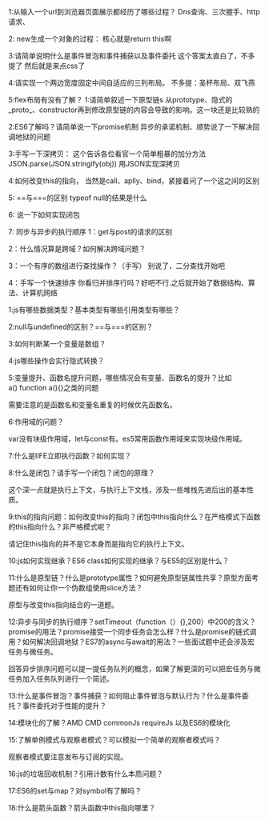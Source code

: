 1:从输入一个url到浏览器页面展示都经历了哪些过程？
Dns查询、三次握手、http请求、

2: new生成一个对象的过程：
核心就是return this啊

3:请简单说明什么是事件冒泡和事件捕获以及事件委托
这个答案太直白了，不多提了
然后就是来点css了

4:请实现一个两边宽度固定中间自适应的三列布局。
不多提：圣杯布局、双飞燕


5:flex布局有没有了解？
1:请简单叙述一下原型链s
从prototype、隐式的_proto_、constructor再到修改原型链的内容会导致的影响。这一块还是比较熟的


2:ES6了解吗？请简单说一下promise机制
异步的承诺机制、顺势说了一下解决回调地狱的问题


3:手写一下深拷贝：
这个告诉各位看官一个简单粗暴的加分方法
JSON.parse(JSON.stringify(obj)) 用JSON实现深拷贝


4:如何改变this的指向，
当然是call、aplly、bind，紧接着问了一个这之间的区别


5: ==与===的区别 typeof null的结果是什么


6: 说一下如何实现闭包


7: 同步与异步的执行顺序
1：get与post的请求的区别


2：什么情况算是跨域？如何解决跨域问题？


3：一个有序的数组进行查找操作？（手写）
别说了，二分查找开始吧


4：手写一个快速排序
你看归并排序行吗？好吧不行.之后就开始了数据结构、算法、计算机网络

1:js有哪些数据类型？基本类型有哪些引用类型有哪些？


2:null与undefined的区别？==与===的区别？


3:如何判断某一个变量是数组？


4:js哪些操作会实行隐式转换？


5:变量提升、函数名提升问题，哪些情况会有变量、函数名的提升？比如a() function a(){}之类的问题



需要注意的是函数名和变量名重复的时候优先函数名。


6:作用域的问题？


var没有块级作用域，let与const有。es5常用函数作用域来实现块级作用域。



7:什么是IIFE立即执行函数？如何实现？


8:什么是闭包？请手写一个闭包？闭包的原理？



这个深一点就是执行上下文，与执行上下文栈，涉及一些堆栈先进后出的基本性质。


9:this的指向问题：如何改变this的指向？闭包中this指向什么？在严格模式下函数的this指向什么？非严格模式呢？


请记住this指向的并不是它本身而是指向它的执行上下文。



10:js如何实现继承？ES6 class如何实现的继承？与ES5的区别是什么？


11:什么是原型链？什么是prototype属性？如何避免原型链属性共享？原型方面考题还有如何让你一个伪数组使用slice方法？



原型与改变this指向结合的一道题。


12:异步与同步的执行顺序？setTimeout（function（）{},200）中200的含义？promise的用法？promise接受一个同步任务会怎么样？什么是promise的链式调用？如何解决回调地狱？ES7的async与await的用法？一些面试题中还会涉及宏任务与微任务。


回答异步排序问题可以提一提任务队列的概念，如果了解更深的可以把宏任务与微任务加入任务队列进行一个简述。



13:什么是事件冒泡？事件捕获？如何阻止事件冒泡与默认行为？什么是事件委托？事件委托对于性能的提升？


14:模块化的了解？AMD CMD commonJs requireJs 以及ES6的模块化


15:了解单例模式与观察者模式？可以模拟一个简单的观察者模式吗？



观察者模式要注意发布与订阅的实现。



16:js的垃圾回收机制？引用计数有什么本质问题？


17:ES6的set与map？对symbol有了解吗？


18:什么是箭头函数？箭头函数中this指向哪里？

